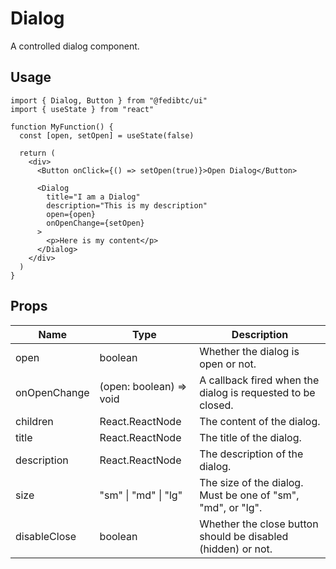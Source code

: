 # Dialog

A controlled dialog component.

## Usage

```tsx
import { Dialog, Button } from "@fedibtc/ui"
import { useState } from "react"

function MyFunction() {
  const [open, setOpen] = useState(false)

  return (
    <div>
      <Button onClick={() => setOpen(true)}>Open Dialog</Button>

      <Dialog
        title="I am a Dialog"
        description="This is my description"
        open={open}
        onOpenChange={setOpen}
      >
        <p>Here is my content</p>
      </Dialog>
    </div>
  )
}
```

## Props

| Name         | Type                    | Description                                                  |
| ------------ | ----------------------- | ------------------------------------------------------------ |
| open         | boolean                 | Whether the dialog is open or not.                           |
| onOpenChange | (open: boolean) => void | A callback fired when the dialog is requested to be closed.  |
| children     | React.ReactNode         | The content of the dialog.                                   |
| title        | React.ReactNode         | The title of the dialog.                                     |
| description  | React.ReactNode         | The description of the dialog.                               |
| size         | "sm" \| "md" \| "lg"    | The size of the dialog. Must be one of "sm", "md", or "lg".  |
| disableClose | boolean                 | Whether the close button should be disabled (hidden) or not. |
